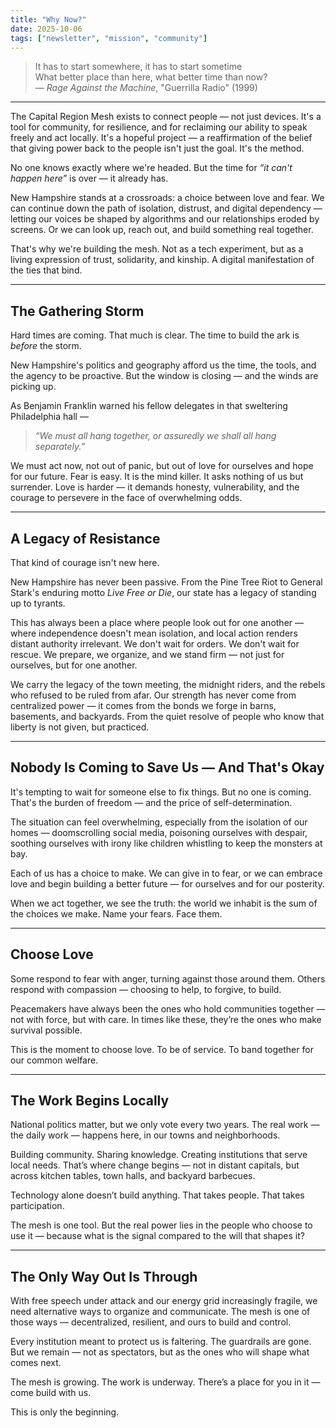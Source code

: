```yaml
---
title: "Why Now?"
date: 2025-10-06
tags: ["newsletter", "mission", "community"]
---
```


> It has to start somewhere, it has to start sometime  
> What better place than here, what better time than now?  
> — *Rage Against the Machine*, "Guerrilla Radio" (1999)

---

The Capital Region Mesh exists to connect people — not just devices. It's a tool for community, for resilience, and for reclaiming our ability to speak freely and act locally. It's a hopeful project — a reaffirmation of the belief that giving power back to the people isn't just the goal. It's the method.

No one knows exactly where we're headed. But the time for *“it can't happen here”* is over — it already has.

New Hampshire stands at a crossroads: a choice between love and fear. We can continue down the path of isolation, distrust, and digital dependency — letting our voices be shaped by algorithms and our relationships eroded by screens. Or we can look up, reach out, and build something real together.

That's why we're building the mesh. Not as a tech experiment, but as a living expression of trust, solidarity, and kinship. A digital manifestation of the ties that bind.

---

## The Gathering Storm

Hard times are coming. That much is clear. The time to build the ark is *before* the storm.

New Hampshire's politics and geography afford us the time, the tools, and the agency to be proactive. But the window is closing — and the winds are picking up.

As Benjamin Franklin warned his fellow delegates in that sweltering Philadelphia hall —
> *“We must all hang together, or assuredly we shall all hang separately.”*

We must act now, not out of panic, but out of love for ourselves and hope for our future. Fear is easy. It is the mind killer. It asks nothing of us but surrender. Love is harder — it demands honesty, vulnerability, and the courage to persevere in the face of overwhelming odds.

---

## A Legacy of Resistance

That kind of courage isn't new here.

New Hampshire has never been passive. From the Pine Tree Riot to General Stark's enduring motto *Live Free or Die*, our state has a legacy of standing up to tyrants.

This has always been a place where people look out for one another — where independence doesn't mean isolation, and local action renders distant authority irrelevant. We don't wait for orders. We don't wait for rescue. We prepare, we organize, and we stand firm — not just for ourselves, but for one another.

We carry the legacy of the town meeting, the midnight riders, and the rebels who refused to be ruled from afar. Our strength has never come from centralized power — it comes from the bonds we forge in barns, basements, and backyards. From the quiet resolve of people who know that liberty is not given, but practiced.

---

## Nobody Is Coming to Save Us — And That's Okay

It's tempting to wait for someone else to fix things. But no one is coming. That's the burden of freedom — and the price of self-determination.

The situation can feel overwhelming, especially from the isolation of our homes — doomscrolling social media, poisoning ourselves with despair, soothing ourselves with irony like children whistling to keep the monsters at bay.

Each of us has a choice to make. We can give in to fear, or we can embrace love and begin building a better future — for ourselves and for our posterity.

When we act together, we see the truth: the world we inhabit is the sum of the choices we make. Name your fears. Face them.

---

## Choose Love

Some respond to fear with anger, turning against those around them. Others respond with compassion — choosing to help, to forgive, to build.

Peacemakers have always been the ones who hold communities together — not with force, but with care. In times like these, they’re the ones who make survival possible.

This is the moment to choose love. To be of service. To band together for our common welfare.

---

## The Work Begins Locally

National politics matter, but we only vote every two years. The real work — the daily work — happens here, in our towns and neighborhoods.

Building community. Sharing knowledge. Creating institutions that serve local needs. That’s where change begins — not in distant capitals, but across kitchen tables, town halls, and backyard barbecues.

Technology alone doesn’t build anything. That takes people. That takes participation.

The mesh is one tool. But the real power lies in the people who choose to use it — because what is the signal compared to the will that shapes it?

---

## The Only Way Out Is Through

With free speech under attack and our energy grid increasingly fragile, we need alternative ways to organize and communicate. The mesh is one of those ways — decentralized, resilient, and ours to build and control.

Every institution meant to protect us is faltering. The guardrails are gone. But we remain — not as spectators, but as the ones who will shape what comes next.

The mesh is growing. The work is underway. There’s a place for you in it — come build with us.

This is only the beginning.
